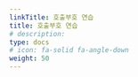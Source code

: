 ```yaml
---
linkTitle: 호출부호 연습
title: 호출부호 연습
# description: 
type: docs
# icon: fa-solid fa-angle-down
weight: 50
---
```




